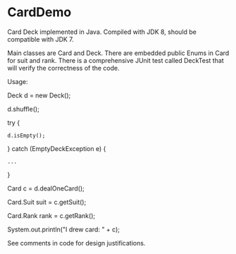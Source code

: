 # CardDemo
Card Deck implemented in Java.  Compiled with JDK 8, should be compatible with JDK 7.

Main classes are Card and Deck.  There are embedded public Enums in Card for suit and rank.  There is a comprehensive JUnit test called DeckTest that will verify the correctness of the code.

Usage:

Deck d = new Deck();

d.shuffle();

try {

    d.isEmpty();

} catch (EmptyDeckException e) {

    ...

}

Card c = d.dealOneCard();

Card.Suit suit = c.getSuit();

Card.Rank rank = c.getRank();

System.out.println("I drew card: " + c);

See comments in code for design justifications.
